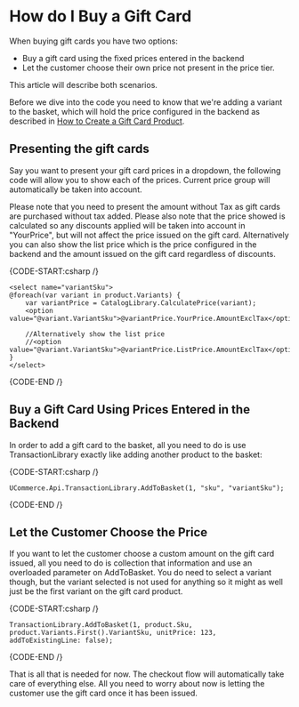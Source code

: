 ﻿# How do I Buy a Gift Card

When buying gift cards you have two options:
* Buy a gift card using the fixed prices entered in the backend
* Let the customer choose their own price not present in the price tier.

This article will describe both scenarios.

Before we dive into the code you need to know that we're adding a variant to the basket, which will hold the price configured in the backend as described in [How to Create a Gift Card Product][1]. 

[1]: /Selling-gift-cards/create-a-gift-card-product.markdown 

## Presenting the gift cards

Say you want to present your gift card prices in a dropdown, the following code will allow you to show each of the prices. Current price group will automatically be taken into account.

Please note that you need to present the amount without Tax as gift cards are purchased without tax added. 
Please also note that the price showed is calculated so any discounts applied will be taken into account in "YourPrice", but will not affect the price issued on the gift card.
Alternatively you can also show the list price which is the price configured in the backend and the amount issued on the gift card regardless of discounts.

{CODE-START:csharp /}
		
	<select name="variantSku">
	@foreach(var variant in product.Variants) {
		var variantPrice = CatalogLibrary.CalculatePrice(variant);
		<option value="@variant.VariantSku">@variantPrice.YourPrice.AmountExclTax</option> 

		//Alternatively show the list price
		//<option value="@variant.VariantSku">@variantPrice.ListPrice.AmountExclTax</option> 
	}
	</select>

{CODE-END /} 

## Buy a Gift Card Using Prices Entered in the Backend

In order to add a gift card to the basket, all you need to do is use TransactionLibrary exactly like adding another product to the basket:

{CODE-START:csharp /}

	UCommerce.Api.TransactionLibrary.AddToBasket(1, "sku", "variantSku");

{CODE-END /} 

## Let the Customer Choose the Price

If you want to let the customer choose a custom amount on the gift card issued, all you need to do is collection that information and use an overloaded parameter on AddToBasket. You do need to select a variant though, but the variant selected is not used for anything so it might as well just be the first variant on the gift card product.


{CODE-START:csharp /}
		
	TransactionLibrary.AddToBasket(1, product.Sku, product.Variants.First().VariantSku, unitPrice: 123, addToExistingLine: false);

{CODE-END /} 

That is all that is needed for now. The checkout flow will automatically take care of everything else. All you need to worry about now is letting the customer use the gift card once it has been issued.